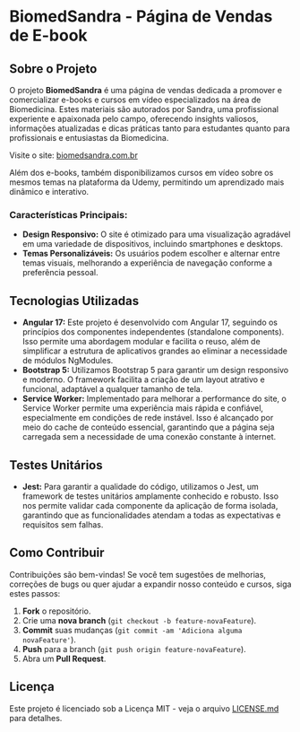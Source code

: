 # BiomedSandra - Página de Vendas de E-book

## Sobre o Projeto

O projeto **BiomedSandra** é uma página de vendas dedicada a promover e comercializar e-books e cursos em vídeo especializados na área de Biomedicina. Estes materiais são autorados por Sandra, uma profissional experiente e apaixonada pelo campo, oferecendo insights valiosos, informações atualizadas e dicas práticas tanto para estudantes quanto para profissionais e entusiastas da Biomedicina.

Visite o site: [biomedsandra.com.br](https://biomedsandra.com.br)

Além dos e-books, também disponibilizamos cursos em vídeo sobre os mesmos temas na plataforma da Udemy, permitindo um aprendizado mais dinâmico e interativo.

### Características Principais:

- **Design Responsivo:** O site é otimizado para uma visualização agradável em uma variedade de dispositivos, incluindo smartphones e desktops.
- **Temas Personalizáveis:** Os usuários podem escolher e alternar entre temas visuais, melhorando a experiência de navegação conforme a preferência pessoal.

## Tecnologias Utilizadas

- **Angular 17:** Este projeto é desenvolvido com Angular 17, seguindo os princípios dos componentes independentes (standalone components). Isso permite uma abordagem modular e facilita o reuso, além de simplificar a estrutura de aplicativos grandes ao eliminar a necessidade de módulos NgModules.
- **Bootstrap 5:** Utilizamos Bootstrap 5 para garantir um design responsivo e moderno. O framework facilita a criação de um layout atrativo e funcional, adaptável a qualquer tamanho de tela.
- **Service Worker:** Implementado para melhorar a performance do site, o Service Worker permite uma experiência mais rápida e confiável, especialmente em condições de rede instável. Isso é alcançado por meio do cache de conteúdo essencial, garantindo que a página seja carregada sem a necessidade de uma conexão constante à internet.

## Testes Unitários

- **Jest:** Para garantir a qualidade do código, utilizamos o Jest, um framework de testes unitários amplamente conhecido e robusto. Isso nos permite validar cada componente da aplicação de forma isolada, garantindo que as funcionalidades atendam a todas as expectativas e requisitos sem falhas.

## Como Contribuir

Contribuições são bem-vindas! Se você tem sugestões de melhorias, correções de bugs ou quer ajudar a expandir nosso conteúdo e cursos, siga estes passos:
1. **Fork** o repositório.
2. Crie uma **nova branch** (`git checkout -b feature-novaFeature`).
3. **Commit** suas mudanças (`git commit -am 'Adiciona alguma novaFeature'`).
4. **Push** para a branch (`git push origin feature-novaFeature`).
5. Abra um **Pull Request**.

## Licença

Este projeto é licenciado sob a Licença MIT - veja o arquivo [LICENSE.md](LICENSE.md) para detalhes.
